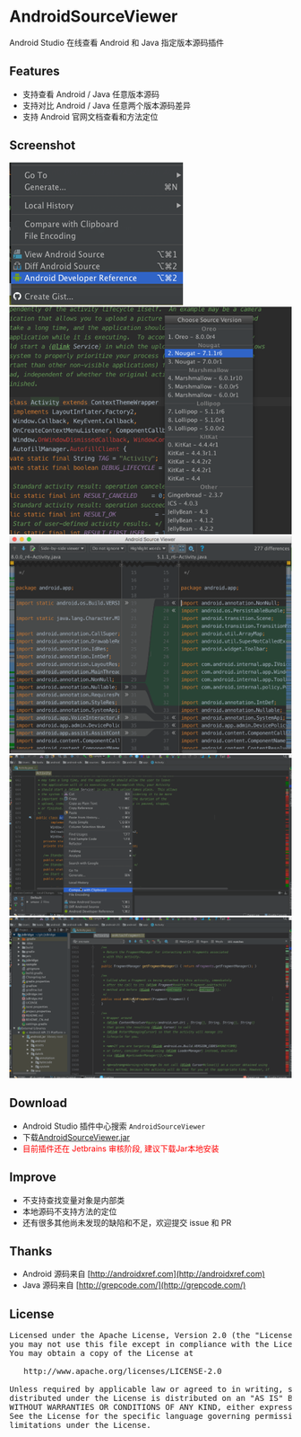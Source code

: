 # AndroidSourceViewer
Android Studio 在线查看 Android 和 Java 指定版本源码插件

## Features
* 支持查看 Android / Java 任意版本源码
* 支持对比 Android / Java 任意两个版本源码差异
* 支持 Android 官网文档查看和方法定位

## Screenshot
![](./screenshot/ss1.png)<br>
![](./screenshot/ss2.png)<br>
![](./screenshot/ss3.png)<br>
![](./screenshot/ss4.gif)<br>
![](./screenshot/ss5.gif)<br>

## Download
* Android Studio 插件中心搜索 `AndroidSourceViewer`&nbsp;&nbsp;
* 下载[AndroidSourceViewer.jar](./jar) <br/>
* <font color='red'>目前插件还在 Jetbrains 审核阶段, 建议下载Jar本地安装</font>

## Improve
* 不支持查找变量对象是内部类
* 本地源码不支持方法的定位
* 还有很多其他尚未发现的缺陷和不足，欢迎提交 issue 和 PR

## Thanks
* Android 源码来自 [http://androidxref.com](http://androidxref.com)
* Java 源码来自 [http://grepcode.com/](http://grepcode.com/)

## License
<pre>
Licensed under the Apache License, Version 2.0 (the "License");
you may not use this file except in compliance with the License.
You may obtain a copy of the License at

   http://www.apache.org/licenses/LICENSE-2.0

Unless required by applicable law or agreed to in writing, software
distributed under the License is distributed on an "AS IS" BASIS,
WITHOUT WARRANTIES OR CONDITIONS OF ANY KIND, either express or implied.
See the License for the specific language governing permissions and
limitations under the License.
</pre>
